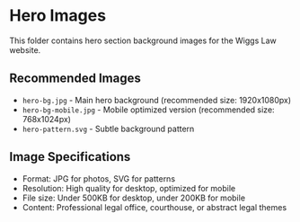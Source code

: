# Hero Images

This folder contains hero section background images for the Wiggs Law website.

## Recommended Images
- `hero-bg.jpg` - Main hero background (recommended size: 1920x1080px)
- `hero-bg-mobile.jpg` - Mobile optimized version (recommended size: 768x1024px)
- `hero-pattern.svg` - Subtle background pattern

## Image Specifications
- Format: JPG for photos, SVG for patterns
- Resolution: High quality for desktop, optimized for mobile
- File size: Under 500KB for desktop, under 200KB for mobile
- Content: Professional legal office, courthouse, or abstract legal themes
